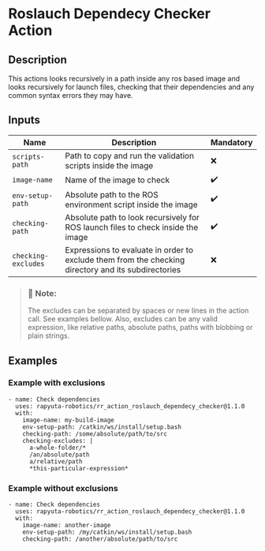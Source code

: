 Roslauch Dependecy Checker Action
=================================
## Description

This actions looks recursively in a path inside any ros based image and looks recursively for launch files, checking that their dependencies and any common syntax errors they may have.

## Inputs

|Name|Description|Mandatory|
-----|-----------|----------
`scripts-path`|Path to copy and run the validation scripts inside the image|:x:
`image-name`|Name of the image to check|:heavy_check_mark:
`env-setup-path`|Absolute path to the ROS environment script inside the image|:heavy_check_mark:
`checking-path`|Absolute path to look recursively for ROS launch files to check inside the image|:heavy_check_mark:
`checking-excludes`|Expressions to evaluate in order to exclude them from the checking directory and its subdirectories|:x:

> ### :memo: **Note:**
> The excludes can be separated by spaces or new lines in the action call. See examples bellow. Also, excludes can be any valid expression, like relative paths, absolute paths, paths with blobbing or plain strings.

## Examples

### Example with exclusions

```
- name: Check dependencies
  uses: rapyuta-robotics/rr_action_roslauch_dependecy_checker@1.1.0
  with:
    image-name: my-build-image
    env-setup-path: /catkin/ws/install/setup.bash
    checking-path: /some/absolute/path/to/src
    checking-excludes: |
      a-whole-folder/*
      /an/absolute/path
      a/relative/path
      *this-particular-expression*
```

### Example without exclusions

```
- name: Check dependencies
  uses: rapyuta-robotics/rr_action_roslauch_dependecy_checker@1.1.0
  with:
    image-name: another-image
    env-setup-path: /my/catkin/ws/install/setup.bash
    checking-path: /another/absolute/path/to/src
```
